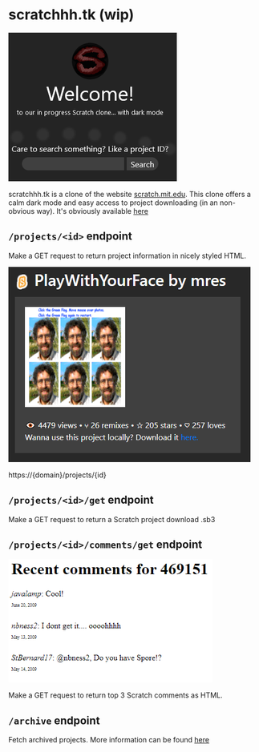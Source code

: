 # scratchhh.tk (wip)

![root](https://raw.githubusercontent.com/ajskateboarder/stuff/main/scratchhh.web/scratchhh.web.png)

scratchhh.tk is a clone of the website [scratch.mit.edu](https://scratch.mit.edu). This clone offers a calm dark mode and easy access to project downloading (in an non-obvious way).
It's obviously available [here](https://scratchhh.tk)

## `/projects/<id>` endpoint
Make a GET request to return project information in nicely styled HTML.

![search](https://raw.githubusercontent.com/ajskateboarder/stuff/main/scratchhh.web/scratchhh.proj.png)

https://{domain}/projects/{id}

## `/projects/<id>/get` endpoint
Make a GET request to return a Scratch project download .sb3

## `/projects/<id>/comments/get` endpoint

![comm](https://raw.githubusercontent.com/ajskateboarder/stuff/main/scratchhh.web/scratchhh.comm.png)

Make a GET request to return top 3 Scratch comments as HTML.

## `/archive` endpoint
Fetch archived projects. More information can be found [here](https://scratchhh.tk/archive/docs)
